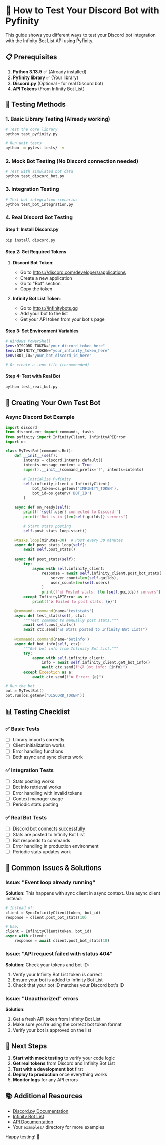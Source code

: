 # 🤖 How to Test Your Discord Bot with Pyfinity

This guide shows you different ways to test your Discord bot integration with the Infinity Bot List API using Pyfinity.

## 📋 Prerequisites

1. **Python 3.13.5** ✅ (Already installed)
2. **Pyfinity library** ✅ (Your library)
3. **Discord.py** (Optional - for real Discord bot)
4. **API Tokens** (From Infinity Bot List)

## 🧪 Testing Methods

### 1. **Basic Library Testing** (Already working)
```bash
# Test the core library
python test_pyfinity.py

# Run unit tests
python -m pytest tests/ -v
```

### 2. **Mock Bot Testing** (No Discord connection needed)
```bash
# Test with simulated bot data
python test_discord_bot.py
```

### 3. **Integration Testing**
```bash
# Test bot integration scenarios
python test_bot_integration.py
```

### 4. **Real Discord Bot Testing**

#### Step 1: Install Discord.py
```bash
pip install discord.py
```

#### Step 2: Get Required Tokens
1. **Discord Bot Token**: 
   - Go to https://discord.com/developers/applications
   - Create a new application
   - Go to "Bot" section
   - Copy the token

2. **Infinity Bot List Token**:
   - Go to https://infinitybots.gg
   - Add your bot to the list
   - Get your API token from your bot's page

#### Step 3: Set Environment Variables
```bash
# Windows PowerShell
$env:DISCORD_TOKEN="your_discord_token_here"
$env:INFINITY_TOKEN="your_infinity_token_here"
$env:BOT_ID="your_bot_discord_id_here"

# Or create a .env file (recommended)
```

#### Step 4: Test with Real Bot
```bash
python test_real_bot.py
```

## 🔧 Creating Your Own Test Bot

### Async Discord Bot Example

```python
import discord
from discord.ext import commands, tasks
from pyfinity import InfinityClient, InfinityAPIError
import os

class MyTestBot(commands.Bot):
    def __init__(self):
        intents = discord.Intents.default()
        intents.message_content = True
        super().__init__(command_prefix='!', intents=intents)
        
        # Initialize Pyfinity
        self.infinity_client = InfinityClient(
            bot_token=os.getenv('INFINITY_TOKEN'),
            bot_id=os.getenv('BOT_ID')
        )
    
    async def on_ready(self):
        print(f'{self.user} connected to Discord!')
        print(f'Bot is in {len(self.guilds)} servers')
        
        # Start stats posting
        self.post_stats_loop.start()
    
    @tasks.loop(minutes=30)  # Post every 30 minutes
    async def post_stats_loop(self):
        await self.post_stats()
    
    async def post_stats(self):
        try:
            async with self.infinity_client:
                response = await self.infinity_client.post_bot_stats(
                    server_count=len(self.guilds),
                    user_count=len(self.users)
                )
                print(f"📊 Posted stats: {len(self.guilds)} servers")
        except InfinityAPIError as e:
            print(f"❌ Failed to post stats: {e}")
    
    @commands.command(name='teststats')
    async def test_stats(self, ctx):
        """Test command to manually post stats."""
        await self.post_stats()
        await ctx.send("📊 Stats posted to Infinity Bot List!")
    
    @commands.command(name='botinfo')
    async def bot_info(self, ctx):
        """Get bot info from Infinity Bot List."""
        try:
            async with self.infinity_client:
                info = await self.infinity_client.get_bot_info()
                await ctx.send(f"📋 Bot info: {info}")
        except Exception as e:
            await ctx.send(f"❌ Error: {e}")

# Run the bot
bot = MyTestBot()
bot.run(os.getenv('DISCORD_TOKEN'))
```

## 📊 Testing Checklist

### ✅ Basic Tests
- [ ] Library imports correctly
- [ ] Client initialization works
- [ ] Error handling functions
- [ ] Both async and sync clients work

### ✅ Integration Tests
- [ ] Stats posting works
- [ ] Bot info retrieval works
- [ ] Error handling with invalid tokens
- [ ] Context manager usage
- [ ] Periodic stats posting

### ✅ Real Bot Tests
- [ ] Discord bot connects successfully
- [ ] Stats are posted to Infinity Bot List
- [ ] Bot responds to commands
- [ ] Error handling in production environment
- [ ] Periodic stats updates work

## 🐛 Common Issues & Solutions

### Issue: "Event loop already running"
**Solution**: This happens with sync client in async context. Use async client instead:
```python
# Instead of:
client = SyncInfinityClient(token, bot_id)
response = client.post_bot_stats(10)

# Use:
client = InfinityClient(token, bot_id)
async with client:
    response = await client.post_bot_stats(10)
```

### Issue: "API request failed with status 404"
**Solution**: Check your tokens and bot ID:
1. Verify your Infinity Bot List token is correct
2. Ensure your bot is added to Infinity Bot List
3. Check that your bot ID matches your Discord bot's ID

### Issue: "Unauthorized" errors
**Solution**: 
1. Get a fresh API token from Infinity Bot List
2. Make sure you're using the correct bot token format
3. Verify your bot is approved on the list

## 🚀 Next Steps

1. **Start with mock testing** to verify your code logic
2. **Get real tokens** from Discord and Infinity Bot List  
3. **Test with a development bot** first
4. **Deploy to production** once everything works
5. **Monitor logs** for any API errors

## 📚 Additional Resources

- [Discord.py Documentation](https://discordpy.readthedocs.io/)
- [Infinity Bot List](https://infinitybots.gg)
- [API Documentation](https://spider.infinitybots.gg)
- Your `examples/` directory for more examples

Happy testing! 🎉
